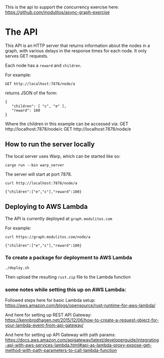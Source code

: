 
This is the api to support the concurrency exercise here:
https://github.com/modulitos/async-graph-exercise

# The API

This API is an HTTP server that returns information about the nodes in a graph, with various delays in the response times for each node. It only serves GET requests.

Each node has a `reward` and `children`.

For example:

    GET http://localhost:7878/node/a

returns JSON of the form:

    {
       "children": [ "c", "e" ],
       "reward": 100
    }

Where the children in this example can be accessed via:
    GET http://localhost:7878/node/c
    GET http://localhost:7878/node/e

## How to run the server locally

The local server uses Warp, which can be started like so:

    cargo run --bin warp_server

The server will start at port 7878.

    curl http://localhost:7878/node/a

    {"children":["e","c"],"reward":100}

## Deploying to AWS Lambda

The API is currently deployed at `graph.modulitos.com`

For example:

    curl https://graph.modulitos.com/node/a

    {"children":["e","c"],"reward":100}

### To create a package for deployment to AWS Lambda

    ./deploy.sh

Then upload the resulting `rust.zip` file to the Lambda function

### some notes while setting this up on AWS Lambda:

Followed steps here for basic Lambda setup: https://aws.amazon.com/blogs/opensource/rust-runtime-for-aws-lambda/

And here for setting up REST API Gateway:
https://kennbrodhagen.net/2015/12/06/how-to-create-a-request-object-for-your-lambda-event-from-api-gateway/

And here for setting up API Gateway with path params:
https://docs.aws.amazon.com/apigateway/latest/developerguide/integrating-api-with-aws-services-lambda.html#api-as-lambda-proxy-expose-get-method-with-path-parameters-to-call-lambda-function
